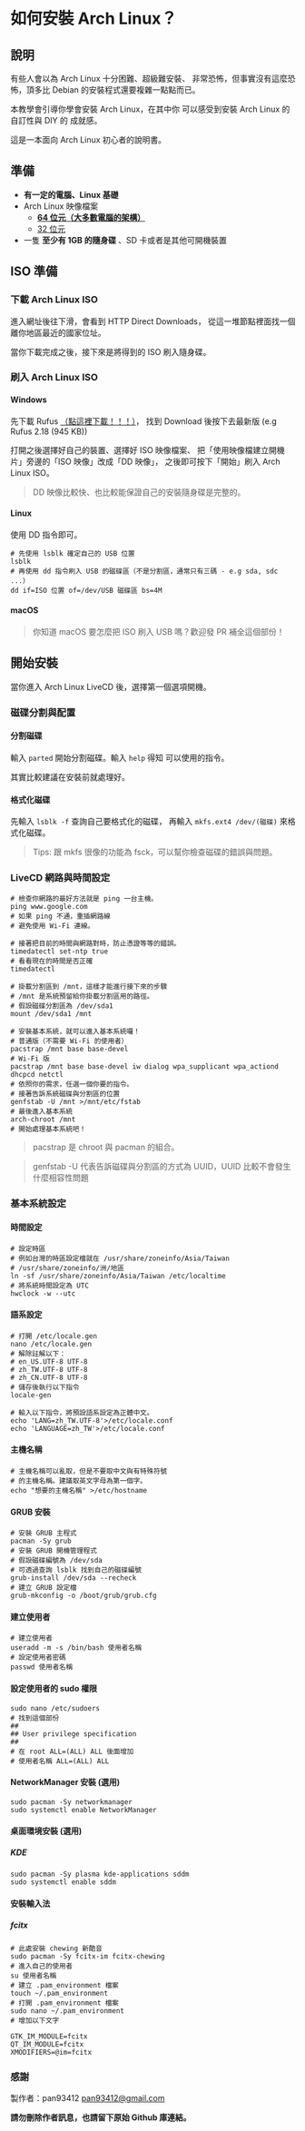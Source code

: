 # 如何安裝 Arch Linux？
## 說明
有些人會以為 Arch Linux 十分困難、超級難安裝、
非常恐怖，但事實沒有這麼恐怖，頂多比 Debian
的安裝程式還要複雜一點點而已。

本教學會引導你學會安裝 Arch Linux，在其中你
可以感受到安裝 Arch Linux 的自訂性與 DIY 的
成就感。

這是一本面向 Arch Linux 初心者的說明書。

## 準備
-  **有一定的電腦、Linux 基礎**
- Arch Linux 映像檔案
  - [**64 位元（大多數電腦的架構）**](https://www.archlinux.org/download/)
  - [32 位元](https://www.archlinux32.org/download/)
- 一隻 **至少有 1GB 的隨身碟** 、SD 卡或者是其他可開機裝置

## ISO 準備
### 下載 Arch Linux ISO
進入網址後往下滑，會看到 HTTP Direct Downloads，
從這一堆節點裡面找一個離你地區最近的國家位址。

當你下載完成之後，接下來是將得到的 ISO 刷入隨身碟。

### 刷入 Arch Linux ISO
#### Windows
先下載 Rufus [（點這裡下載！！！）](https://rufus.akeo.ie)，
找到 Download 後按下去最新版 (e.g Rufus 2.18 (945 KB))

打開之後選擇好自己的裝置、選擇好 ISO 映像檔案、
把「使用映像檔建立開機片」旁邊的「ISO 映像」改成「DD 映像」，
之後即可按下「開始」刷入 Arch Linux ISO。
> DD 映像比較快、也比較能保證自己的安裝隨身碟是完整的。

#### Linux
使用 DD 指令即可。
```
# 先使用 lsblk 確定自己的 USB 位置
lsblk
# 再使用 dd 指令刷入 USB 的磁碟區（不是分割區，通常只有三碼 - e.g sda, sdc ...）
dd if=ISO 位置 of=/dev/USB 磁碟區 bs=4M
```

#### macOS
> 你知道 macOS 要怎麼把 ISO 刷入
USB 嗎？歡迎發 PR 補全這個部份！

## 開始安裝
當你進入 Arch Linux LiveCD 後，選擇第一個選項開機。

### 磁碟分割與配置
#### 分割磁碟
輸入 `parted` 開始分割磁碟。輸入 `help` 得知
可以使用的指令。

其實比較建議在安裝前就處理好。

#### 格式化磁碟
先輸入 `lsblk -f` 查詢自己要格式化的磁碟，
再輸入 `mkfs.ext4 /dev/(磁碟)` 來格式化磁碟。
> Tips: 跟 mkfs 很像的功能為 fsck，可以幫你檢查磁碟的錯誤與問題。

### LiveCD 網路與時間設定
```
# 檢查你網路的最好方法就是 ping 一台主機。
ping www.google.com
# 如果 ping 不通，重插網路線
# 避免使用 Wi-Fi 連線。
```
```
# 接著把目前的時間與網路對時，防止憑證等等的錯誤。
timedatectl set-ntp true
# 看看現在的時間是否正確
timedatectl
```
```
# 掛載分割區到 /mnt，這樣才能進行接下來的步驟
# /mnt 是系統預留給你掛載分割區用的路徑。
# 假設磁碟分割區為 /dev/sda1
mount /dev/sda1 /mnt
```
```
# 安裝基本系統，就可以進入基本系統囉！
# 普通版（不需要 Wi-Fi 的使用者）
pacstrap /mnt base base-devel
# Wi-Fi 版
pacstrap /mnt base base-devel iw dialog wpa_supplicant wpa_actiond dhcpcd netctl
# 依照你的需求，任選一個你要的指令。
# 接著告訴系統磁碟與分割區的位置
genfstab -U /mnt >/mnt/etc/fstab
# 最後進入基本系統
arch-chroot /mnt
# 開始處理基本系統吧！
```
> pacstrap 是 chroot 與 pacman 的組合。

> genfstab -U 代表告訴磁碟與分割區的方式為 UUID，UUID 比較不會發生什麼相容性問題

### 基本系統設定
#### 時間設定
```
# 設定時區
# 例如台灣的時區設定檔就在 /usr/share/zoneinfo/Asia/Taiwan
# /usr/share/zoneinfo/洲/地區
ln -sf /usr/share/zoneinfo/Asia/Taiwan /etc/localtime
# 將系統時間設定為 UTC
hwclock -w --utc
```

#### 語系設定
```
# 打開 /etc/locale.gen
nano /etc/locale.gen
# 解除註解以下：
# en_US.UTF-8 UTF-8
# zh_TW.UTF-8 UTF-8
# zh_CN.UTF-8 UTF-8
# 儲存後執行以下指令
locale-gen
```
```
# 輸入以下指令，將預設語系設定為正體中文。
echo 'LANG=zh_TW.UTF-8'>/etc/locale.conf
echo 'LANGUAGE=zh_TW'>/etc/locale.conf
```

#### 主機名稱
```
# 主機名稱可以亂取，但是不要取中文與有特殊符號
# 的主機名稱。建議取英文字母為第一個字。
echo "想要的主機名稱" >/etc/hostname
```

#### GRUB 安裝
```
# 安裝 GRUB 主程式
pacman -Sy grub
# 安裝 GRUB 開機管理程式
# 假設磁碟編號為 /dev/sda
# 可透過查詢 lsblk 找到自己的磁碟編號
grub-install /dev/sda --recheck
# 建立 GRUB 設定檔
grub-mkconfig -o /boot/grub/grub.cfg
```

#### 建立使用者
```
# 建立使用者
useradd -m -s /bin/bash 使用者名稱
# 設定使用者密碼
passwd 使用者名稱
```

#### 設定使用者的 sudo 權限
```
sudo nano /etc/sudoers
# 找到這個部份
##
## User privilege specification
##
# 在 root ALL=(ALL) ALL 後面增加
# 使用者名稱 ALL=(ALL) ALL
```

#### NetworkManager 安裝 (選用)
```
sudo pacman -Sy networkmanager
sudo systemctl enable NetworkManager
```

#### 桌面環境安裝 (選用)
##### KDE
```
sudo pacman -Sy plasma kde-applications sddm
sudo systemctl enable sddm
```

#### 安裝輸入法
##### fcitx
```
# 此處安裝 chewing 新酷音
sudo pacman -Sy fcitx-im fcitx-chewing
# 進入自己的使用者
su 使用者名稱
# 建立 .pam_environment 檔案
touch ~/.pam_environment
# 打開 .pam_environment 檔案
sudo nano ~/.pam_environment
# 增加以下文字
```
```
GTK_IM_MODULE=fcitx
QT_IM_MODULE=fcitx
XMODIFIERS=@im=fcitx
```

### 感謝
製作者：pan93412 <pan93412@gmail.com>

**請勿刪除作者訊息，也請留下原始 Github 庫連結。**
